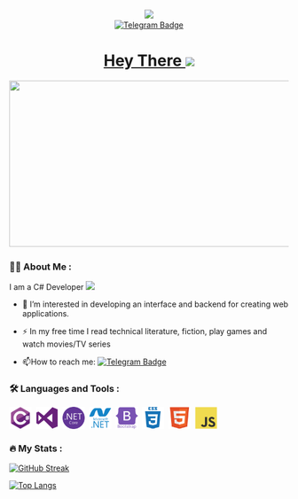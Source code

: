 <img src="https://komarev.com/ghpvc/?username=Webnulla&style=flat-square&color=blue" alt=""/>
<div id="header" align="center">
  <img src="https://media.giphy.com/media/vLlpbDafjgHystuJ0a/giphy.gif" width="100"/>
  <div id="badges">
  <a href="https://t.me/Bogachev_Konstantin">
    <img src="https://img.shields.io/badge/Telegram-blue?style=for-the-badge&logo=telegram&logoColor=white" alt="Telegram Badge"/>
    <h1>
  Hey There
  <img src="https://media.giphy.com/media/X2Iney7tVHeWtS1Y9Z/giphy.gif" width="80px"/>
    </h1>
  </a>
</div>
</div>
<div align="center">
  <img src="https://media.giphy.com/media/Ah3zHH7hvsSB2/giphy.gif" width="600" height="300"/>
</div>

### :man_technologist: About Me :

I am a C# Developer <img src="https://media.giphy.com/media/WUlplcMpOCEmTGBtBW/giphy.gif" width="30">

- :telescope: I’m interested in developing an interface and backend for creating web applications.

- :zap: In my free time I read technical literature, fiction, play games and watch movies/TV series

- :mailbox:How to reach me: [![Telegram Badge](https://img.shields.io/badge/-telegram-blue?style=flat&logo=Telegram&logoColor=white)]("https://t.me/Bogachev_Konstantin")

### :hammer_and_wrench: Languages and Tools :

<div>
  <img src="https://github.com/devicons/devicon/blob/master/icons/csharp/csharp-original.svg" title="C#" alt="C#" width="40" height="40"/>&nbsp;
  <img src="https://github.com/devicons/devicon/blob/master/icons/visualstudio/visualstudio-plain.svg" title="VisualStudio" alt="VisualStudio" width="40" height="40"/>&nbsp;
  <img src="https://github.com/devicons/devicon/blob/master/icons/dotnetcore/dotnetcore-original.svg" title="DotNetCore" alt="DotNetCore" width="40" height="40"/>&nbsp;
  <img src="https://github.com/devicons/devicon/blob/master/icons/dot-net/dot-net-plain-wordmark.svg" title="Dot-Net" alt="Dot-Net" width="40" height="40"/>&nbsp;
  <img src="https://github.com/devicons/devicon/blob/master/icons/bootstrap/bootstrap-plain-wordmark.svg" title="Bootstrap" alt="Bootstrap" width="40" height="40"/>&nbsp;
  <img src="https://github.com/devicons/devicon/blob/master/icons/css3/css3-plain-wordmark.svg"  title="CSS3" alt="CSS" width="40" height="40"/>&nbsp;
  <img src="https://github.com/devicons/devicon/blob/master/icons/html5/html5-original.svg" title="HTML5" alt="HTML" width="40" height="40"/>&nbsp;
  <img src="https://github.com/devicons/devicon/blob/master/icons/javascript/javascript-original.svg" title="JavaScript" alt="JavaScript" width="40" height="40"/>&nbsp;
  
  ### :fire: My Stats :
  
  [![GitHub Streak](http://github-readme-streak-stats.herokuapp.com?user=Webnulla&theme=dark&background=000000)](https://git.io/streak-stats)
  
 [![Top Langs](https://github-readme-stats.vercel.app/api/top-langs/?username=Webnulla&layout=compact&theme=vision-friendly-dark)](https://github.com/anuraghazra/github-readme-stats)
